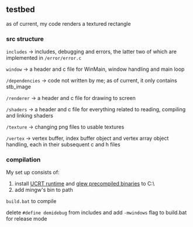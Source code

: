 ## testbed

as of current, my code renders a textured rectangle

### src structure
`includes` -> includes, debugging and errors, the latter two of which are implemented in `/error/error.c`

`window` -> a header and c file for WinMain, window handling and main loop

`/dependencies` -> code not written by me; as of current, it only contains stb_image

`/renderer` -> a header and c file for drawing to screen

`/shaders` -> a header and c file for everything related to reading, compiling and linking shaders

`/texture` -> changing png files to usable textures

`/vertex` -> vertex buffer, index buffer object and vertex array object handling, each in their subsequent c and h files

### compilation
My set up consists of:
1. install [UCRT runtime](https://winlibs.com/) and [glew precompiled binaries](https://glew.sourceforge.net/) to C:\
2. add mingw's bin to path

`build.bat` to compile

delete `#define demidebug` from includes and add `-mwindows` flag to build.bat for release mode